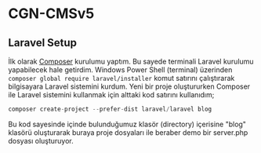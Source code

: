 # CGN-CMSv5
## Laravel Setup
İlk olarak [Composer](https://getcomposer.org/download/) kurulumu yaptım. Bu sayede terminali Laravel kurulumu yapabilecek hale getirdim.
Windows Power Shell (terminal) üzerinden 
`composer global require laravel/installer`
komut satırını çalıştırarak bilgisayara Laravel sistemini kurdum.
Yeni bir proje oluştururken Composer ile Laravel sistemini kullanmak için alttaki kod satırını kullanıdım; 
```php
composer create-project --prefer-dist laravel/laravel blog
```
Bu kod sayesinde içinde bulunduğumuz klasör (directory) içerisine "blog" klasörü oluşturarak buraya proje dosyaları ile beraber demo bir server.php dosyası oluşturuyor.